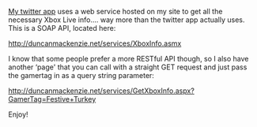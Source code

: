 [My twitter app](http://www.duncanmackenzie.net/blog/connect-your-xbox-360-gamertag-to-twitter/) uses a web service hosted on my site to get all the necessary Xbox Live info.... way more than the twitter app actually uses. This is a SOAP API, located here:

<http://duncanmackenzie.net/services/XboxInfo.asmx>



I know that some people prefer a more RESTful API though, so I also have another &#8216;page' that you can call with a straight GET request and just pass the gamertag in as a query string parameter:

<http://duncanmackenzie.net/services/GetXboxInfo.aspx?GamerTag=Festive+Turkey>



Enjoy!
